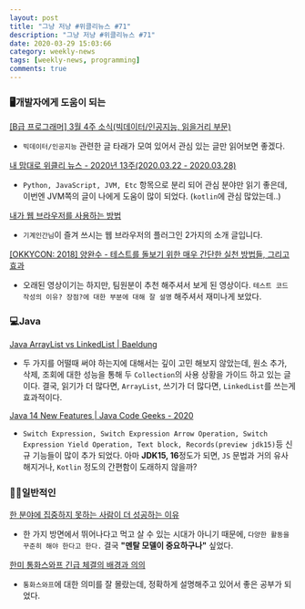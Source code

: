 ```yaml
---
layout: post
title: "그냥 저냥 #위클리뉴스 #71"
description: "그냥 저냥 #위클리뉴스 #71"
date: 2020-03-29 15:03:66
category: weekly-news
tags: [weekly-news, programming]
comments: true
---
```


### 🖥개발자에게 도움이 되는

[[B급 프로그래머] 3월 4주 소식(빅데이터/인공지능, 읽을거리 부문)](http://jhrogue.blogspot.com/2020/03/b-3-4.html)

- `빅데이터/인공지능` 관련한 글 타래가 모여 있어서 관심 있는 글만 읽어보면 좋겠다.

[내 맘대로 위클리 뉴스 - 2020년 13주(2020.03.22 - 2020.03.28)](https://www.sangkon.com/sigamdream_weekly_2020_13/)

- `Python, JavaScript, JVM, Etc` 항목으로 분리 되어 관심 분야만 읽기 좋은데, 이번엔 JVM쪽의 글이 나에게 도움이 많이 되었다. (`kotlin`에 관심 많았는데..)

[내가 웹 브라우저를 사용하는 방법](https://johngrib.github.io/wiki/how-i-use-web-browser/)

- `기계인간님`이 즐겨 쓰시는 웹 브라우저의 플러그인 2가지의 소개 글입니다.

[[OKKYCON: 2018] 양완수 - 테스트를 돌보기 위한 매우 간단한 실천 방법들, 그리고 효과](https://www.youtube.com/watch?v=KXxPzokPpbc&feature=youtu.be)

- 오래된 영상이기는 하지만, 팀원분이 추천 해주셔서 보게 된 영상이다. `테스트 코드 작성의 이유? 장점?에 대한 부분에 대해 잘 설명` 해주셔서 재미나게 보았다.

### 💻Java

[Java ArrayList vs LinkedList | Baeldung](https://www.baeldung.com/java-arraylist-linkedlist)

- 두 가지를 어떨때 써야 하는지에 대해서는 깊이 고민 해보지 않았는데, 원소 추가, 삭제, 조회에 대한 성능을 통해 두 `Collection`의 사용 상황을 가이드 하고 있는 글이다. 결국, 읽기가 더 많다면, `ArrayList`, 쓰기가 더 많다면, `LinkedList`를 쓰는게 효과적이다.

[Java 14 New Features | Java Code Geeks - 2020](https://www.javacodegeeks.com/java-14-new-features.html)

- `Switch Expression, Switch Expression Arrow Operation, Switch Expression Yield Operation, Text block, Records(preview jdk15)`등 신규 기능들이 많이 추가 되었다. 아마 **JDK15, 16**정도가 되면, `JS` 문법과 거의 유사 해지거나, `Kotlin` 정도의 간편함이 도래하지 않을까?

### 🙏🏻일반적인

[한 분야에 집중하지 못하는 사람이 더 성공하는 이유](https://ppss.kr/archives/214788)

- 한 가지 방면에서 뛰어나다고 먹고 살 수 있는 시대가 아니기 때문에, `다양한 활동을 꾸준히 해야 한다고 한다.` 결국 **"멘탈 모델이 중요하구나"** 싶었다.

[한미 통화스와프 긴급 체결의 배경과 의의](https://ppss.kr/archives/214830)

- `통화스와프`에 대한 의미를 잘 몰랐는데, 정확하게 설명해주고 있어서 좋은 공부가 되었다.
  

